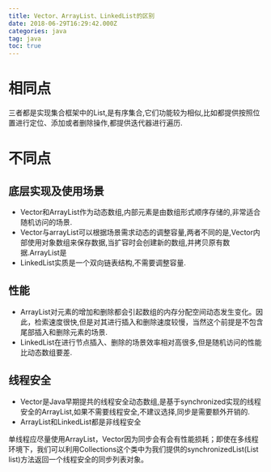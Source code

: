 ```yaml
---
title: Vector、ArrayList、LinkedList的区别
date: 2018-06-29T16:29:42.000Z
categories: java
tag: java
toc: true
---
```


# 相同点

三者都是实现集合框架中的List,是有序集合,它们功能较为相似,比如都提供按照位置进行定位、添加或者删除操作,都提供迭代器进行遍历.

# 不同点

## 底层实现及使用场景

-   Vector和ArrayList作为动态数组,内部元素是由数组形式顺序存储的,非常适合随机访问的场景.
-   Vector与arrayList可以根据场景需求动态的调整容量,两者不同的是,Vector内部使用对象数组来保存数据,当扩容时会创建新的数组,并拷贝原有数据.ArrayList是
-   LinkedList实质是一个双向链表结构,不需要调整容量.

## 性能

-   ArrayList对元素的增加和删除都会引起数组的内存分配空间动态发生变化。因此，检索速度很快,但是对其进行插入和删除速度较慢，当然这个前提是不包含尾部插入和删除元素的场景.
-   LinkedList在进行节点插入、删除的场景效率相对高很多,但是随机访问的性能比动态数组要差.

## 线程安全

-   Vector是Java早期提共的线程安全动态数组,是基于synchronized实现的线程安全的ArrayList,如果不需要线程安全,不建议选择,同步是需要额外开销的.
-   ArrayList和LinkedList都是非线程安全

  单线程应尽量使用ArrayList，Vector因为同步会有会有性能损耗；即使在多线程环境下，我们可以利用Collections这个类中为我们提供的synchronizedList(List list)方法返回一个线程安全的同步列表对象。
